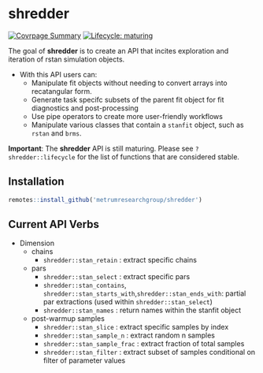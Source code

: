 
<!-- README.md is generated from README.Rmd. Please edit that file -->

# shredder

<!-- badges: start -->

[![Covrpage
Summary](https://img.shields.io/badge/covrpage-Last_Build_2019_11_19-brightgreen.svg)](http://tinyurl.com/y3zvyrpx)
[![Lifecycle:
maturing](https://img.shields.io/badge/lifecycle-maturing-blue.svg)](https://www.tidyverse.org/lifecycle/#maturing)
<!-- badges: end -->

The goal of **shredder** is to create an API that incites exploration
and iteration of rstan simulation objects.

  - With this API users can:
      - Manipulate fit objects without needing to convert arrays into
        recatangular form.
      - Generate task specifc subsets of the parent fit object for fit
        diagnostics and post-processing
      - Use pipe operators to create more user-friendly workflows
      - Manipulate various classes that contain a `stanfit` object, such
        as `rstan` and `brms`.

**Important**: The **shredder** API is still maturing. Please see
`?shredder::lifecycle` for the list of functions that are considered
stable.

## Installation

``` r
remotes::install_github('metrumresearchgroup/shredder')
```

## Current API Verbs

  - Dimension
      - chains
          - `shredder::stan_retain` : extract specific chains
      - pars
          - `shredder::stan_select` : extract specific pars
          - `shredder::stan_contains`,
            `shredder::stan_starts_with`,`shredder::stan_ends_with`:
            partial par extractions (used within
            `shredder::stan_select`)
          - `shredder::stan_names` : return names within the stanfit
            object
      - post-warmup samples
          - `shredder::stan_slice` : extract specific samples by index
          - `shredder::stan_sample_n` : extract random n samples
          - `shredder::stan_sample_frac` : extract fraction of total
            samples
          - `shredder::stan_filter` : extract subset of samples
            conditional on filter of parameter values
